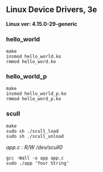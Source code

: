 ## Linux Device Drivers, 3e

**Linux ver: 4.15.0-29-generic**

### hello_world
	make
	insmod hello_world.ko
	rmmod hello_word.ko

### hello_world\_p
	make
	insmod hello_world_p.ko 
	rmmod hello_word_p.ko
	
### scull
	make
	sudo sh ./scull_load
	sudo sh ./scull_unload
*app.c : R/W /dev/scull0*

	gcc -Wall -o app app.c
	sudo ./app 'Your String'

